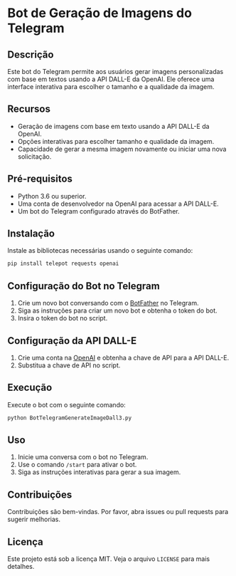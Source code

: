 
# Bot de Geração de Imagens do Telegram

## Descrição
Este bot do Telegram permite aos usuários gerar imagens personalizadas com base em textos usando a API DALL-E da OpenAI. Ele oferece uma interface interativa para escolher o tamanho e a qualidade da imagem.

## Recursos
- Geração de imagens com base em texto usando a API DALL-E da OpenAI.
- Opções interativas para escolher tamanho e qualidade da imagem.
- Capacidade de gerar a mesma imagem novamente ou iniciar uma nova solicitação.

## Pré-requisitos
- Python 3.6 ou superior.
- Uma conta de desenvolvedor na OpenAI para acessar a API DALL-E.
- Um bot do Telegram configurado através do BotFather.

## Instalação
Instale as bibliotecas necessárias usando o seguinte comando:
```bash
pip install telepot requests openai
```

## Configuração do Bot no Telegram
1. Crie um novo bot conversando com o [BotFather](https://t.me/botfather) no Telegram.
2. Siga as instruções para criar um novo bot e obtenha o token do bot.
3. Insira o token do bot no script.

## Configuração da API DALL-E
1. Crie uma conta na [OpenAI](https://openai.com/) e obtenha a chave de API para a API DALL-E.
2. Substitua a chave de API no script.

## Execução
Execute o bot com o seguinte comando:
```bash
python BotTelegramGenerateImageDall3.py
```

## Uso
1. Inicie uma conversa com o bot no Telegram.
2. Use o comando `/start` para ativar o bot.
3. Siga as instruções interativas para gerar a sua imagem.

## Contribuições
Contribuições são bem-vindas. Por favor, abra issues ou pull requests para sugerir melhorias.

## Licença
Este projeto está sob a licença MIT. Veja o arquivo `LICENSE` para mais detalhes.
